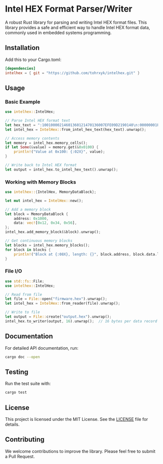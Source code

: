 # Intel HEX Format Parser/Writer

A robust Rust library for parsing and writing Intel HEX format files. This library provides a safe and efficient way to handle Intel HEX format data, commonly used in embedded systems programming.

## Installation

Add this to your Cargo.toml:

```toml
[dependencies]
intelhex = { git = "https://github.com/tohrxyk/intelhex.git" }
```

## Usage

### Basic Example

```rust
use intelhex::IntelHex;

// Parse Intel HEX format text
let hex_text = ":10010000214601360121470136007EFE09D2190140\n:00000001FF";
let intel_hex = IntelHex::from_intel_hex_text(hex_text).unwrap();

// Access memory contents
let memory = intel_hex.memory_cells();
if let Some(&value) = memory.get(&0x0100) {
    println!("Value at 0x100: {:02X}", value);
}

// Write back to Intel HEX format
let output = intel_hex.to_intel_hex_text().unwrap();
```

### Working with Memory Blocks

```rust
use intelhex::{IntelHex, MemoryDataBlock};

let mut intel_hex = IntelHex::new();

// Add a memory block
let block = MemoryDataBlock {
    address: 0x1000,
    data: vec![0x12, 0x34, 0x56],
};
intel_hex.add_memory_block(&block).unwrap();

// Get continuous memory blocks
let blocks = intel_hex.memory_blocks();
for block in blocks {
    println!("Block at {:08X}, length: {}", block.address, block.data.len());
}
```

### File I/O

```rust
use std::fs::File;
use intelhex::IntelHex;

// Read from file
let file = File::open("firmware.hex").unwrap();
let intel_hex = IntelHex::from_reader(file).unwrap();

// Write to file
let output = File::create("output.hex").unwrap();
intel_hex.to_writer(output, 16).unwrap();  // 16 bytes per data record
```


## Documentation

For detailed API documentation, run:

```bash
cargo doc --open
```


## Testing

Run the test suite with:

```bash
cargo test
```

## License

This project is licensed under the MIT License. See the [LICENSE](LICENSE) file for details.

## Contributing

We welcome contributions to improve the library. Please feel free to submit a Pull Request.
